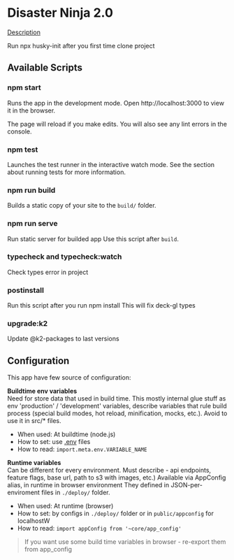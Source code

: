 # Disaster Ninja 2.0
[Description](https://www.kontur.io/portfolio/disaster-ninja/)

Run npx husky-init after you first time clone project
## Available Scripts

### npm start

Runs the app in the development mode.
Open http://localhost:3000 to view it in the browser.

The page will reload if you make edits.
You will also see any lint errors in the console.

### npm test

Launches the test runner in the interactive watch mode.
See the section about running tests for more information.

### npm run build

Builds a static copy of your site to the `build/` folder.

### npm run serve
Run static server for builded app
Use this script after `build`. 

### typecheck and typecheck:watch
Check types error in project

### postinstall
Run this script after you run npm install
This will fix deck-gl types

### upgrade:k2
Update @k2-packages to last versions

## Configuration
This app have few source of configuration:  

**Buildtime env variables**  
Need for store data that used in build time. This mostly internal glue stuff as env 'production' / 'development' variables, describe variables that rule build process (special build modes, hot reload, minification, mocks, etc.). Avoid to use it in src/* files.
- When used: At buildtime (node.js)
- How to set: use [.env](https://vitejs.dev/guide/env-and-mode.html#env-files) files
- How to read: `import.meta.env.VARIABLE_NAME`

**Runtime variables**  
Can be different for every environment.
Must describe - api endpoints, feature flags, base url, path to s3 with images, etc.)
Available via AppConfig alias, in runtime in browser environment
They defined in JSON-per-enviroment files in `./deploy/` folder.

- When used: At runtime (browser)
- How to set: by configs in `./deploy/` folder or in `public/appconfig` for localhostW
- How to read: `import appConfig from '~core/app_config'`

> If you want use some build time variables in browser - re-export them from app_config